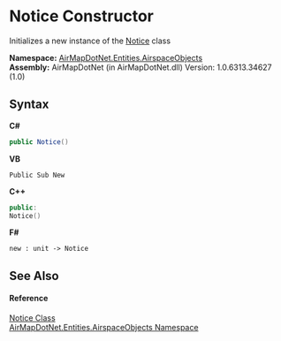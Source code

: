 # Notice Constructor 
 

Initializes a new instance of the <a href="080d32c1-b569-3173-033d-9428b024bc9b">Notice</a> class

**Namespace:**&nbsp;<a href="4a77b213-9d2c-92a5-aab7-f2f82873a6fe">AirMapDotNet.Entities.AirspaceObjects</a><br />**Assembly:**&nbsp;AirMapDotNet (in AirMapDotNet.dll) Version: 1.0.6313.34627 (1.0)

## Syntax

**C#**<br />
``` C#
public Notice()
```

**VB**<br />
``` VB
Public Sub New
```

**C++**<br />
``` C++
public:
Notice()
```

**F#**<br />
``` F#
new : unit -> Notice
```


## See Also


#### Reference
<a href="080d32c1-b569-3173-033d-9428b024bc9b">Notice Class</a><br /><a href="4a77b213-9d2c-92a5-aab7-f2f82873a6fe">AirMapDotNet.Entities.AirspaceObjects Namespace</a><br />